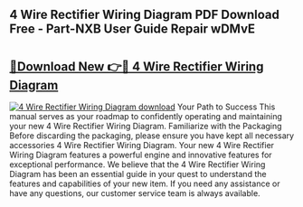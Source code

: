 ## 4 Wire Rectifier Wiring Diagram PDF Download Free - Part-NXB User Guide Repair wDMvE

# <h2><a href="http://dfqd4a.blite.top/?on=4+Wire+Rectifier+Wiring+Diagram">🔗Download New 👉🔴 4 Wire Rectifier Wiring Diagram</a></h2>

[![4 Wire Rectifier Wiring Diagram download](https://i.imgur.com/lujVjoI.png)](http://dfqd4a.blite.top/?on=4+Wire+Rectifier+Wiring+Diagram)
Your Path to Success This manual serves as your roadmap to confidently operating and maintaining your new 4 Wire Rectifier Wiring Diagram. Familiarize with the Packaging Before discarding the packaging, please ensure you have kept all necessary accessories 4 Wire Rectifier Wiring Diagram. Your new 4 Wire Rectifier Wiring Diagram features a powerful engine and innovative features for exceptional performance. We believe that the 4 Wire Rectifier Wiring Diagram has been an essential guide in your quest to understand the features and capabilities of your new item. If you need any assistance or have any questions, our customer service team is always available.
